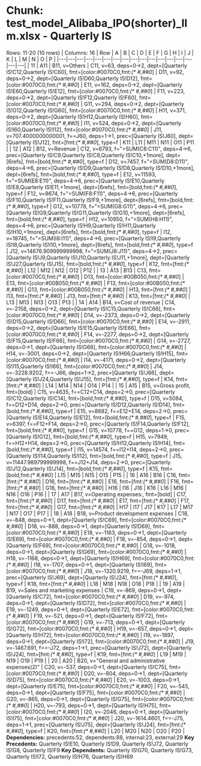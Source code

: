 # Chunk: test_model_Alibaba_IPO(shorter)_llm.xlsx - Quarterly IS
Rows: 11-20 (10 rows) | Columns: 16
| Row | A | B | C | D | E | F | G | H | I | J | K | L | M | N | O | P |
|---|---|---|---|---|---|---|---|---|---|---|---|---|---|---|---|---|
| 11 | A11 | B11, v=Others | C11, v=63, deps=0→2, dept=[Quarterly IS!C12,Quarterly IS!C60], fmt=[color:#0070C0,fmt:_(* #,##0_] | D11, v=92, deps=0→2, dept=[Quarterly IS!D60,Quarterly IS!D12], fmt=[color:#0070C0,fmt:_(* #,##0_] | E11, v=162, deps=0→2, dept=[Quarterly IS!E60,Quarterly IS!E12], fmt=[color:#0070C0,fmt:_(* #,##0_] | F11, v=223, deps=0→2, dept=[Quarterly IS!F12,Quarterly IS!F60], fmt=[color:#0070C0,fmt:_(* #,##0_] | G11, v=294, deps=0→2, dept=[Quarterly IS!G12,Quarterly IS!G60], fmt=[color:#0070C0,fmt:_(* #,##0_] | H11, v=371, deps=0→2, dept=[Quarterly IS!H12,Quarterly IS!H60], fmt=[color:#0070C0,fmt:_(* #,##0_] | I11, v=524, deps=0→2, dept=[Quarterly IS!I60,Quarterly IS!I12], fmt=[color:#0070C0,fmt:_(* #,##0_] | J11, v=707.4000000000001, f==J60, deps=1→1, prec=[Quarterly IS!J60], dept=[Quarterly IS!J12], fmt=[fmt:_(* #,##0_], type=f | K11 | L11 | M11 | N11 | O11 | P11 |
| 12 | A12 | B12, v=Revenue | C12, v=6793, f="=SUM(C8:C11)", deps=4→6, prec=[Quarterly IS!C9,Quarterly IS!C8,Quarterly IS!C10,+1more], dept=[6refs], fmt=[bold,fmt:_(* #,##0_], type=f | D12, v=7457, f="=SUM(D8:D11)", deps=4→6, prec=[Quarterly IS!D9,Quarterly IS!D8,Quarterly IS!D10,+1more], dept=[6refs], fmt=[bold,fmt:_(* #,##0_], type=f | E12, v=11593, f="=SUM(E8:E11)", deps=4→6, prec=[Quarterly IS!E10,Quarterly IS!E8,Quarterly IS!E11,+1more], dept=[6refs], fmt=[bold,fmt:_(* #,##0_], type=f | F12, v=8674, f="=SUM(F8:F11)", deps=4→6, prec=[Quarterly IS!F10,Quarterly IS!F11,Quarterly IS!F9,+1more], dept=[6refs], fmt=[bold,fmt:_(* #,##0_], type=f | G12, v=10778, f="=SUM(G8:G11)", deps=4→6, prec=[Quarterly IS!G9,Quarterly IS!G11,Quarterly IS!G10,+1more], dept=[6refs], fmt=[bold,fmt:_(* #,##0_], type=f | H12, v=10950, f="=SUM(H8:H11)", deps=4→6, prec=[Quarterly IS!H9,Quarterly IS!H11,Quarterly IS!H10,+1more], dept=[6refs], fmt=[bold,fmt:_(* #,##0_], type=f | I12, v=18745, f="=SUM(I8:I11)", deps=4→6, prec=[Quarterly IS!I9,Quarterly IS!I8,Quarterly IS!I10,+1more], dept=[6refs], fmt=[bold,fmt:_(* #,##0_], type=f | J12, v=14676.909999999998, f="=SUM(J8:J11)", deps=4→2, prec=[Quarterly IS!J9,Quarterly IS!J10,Quarterly IS!J11,+1more], dept=[Quarterly IS!J27,Quarterly IS!J15], fmt=[bold,fmt:_(* #,##0_], type=f | K12, fmt=[fmt:_(* #,##0_] | L12 | M12 | N12 | O12 | P12 |
| 13 | A13 | B13 | C13, fmt=[color:#0070C0,fmt:_(* #,##0_] | D13, fmt=[color:#00B050,fmt:_(* #,##0_] | E13, fmt=[color:#00B050,fmt:_(* #,##0_] | F13, fmt=[color:#00B050,fmt:_(* #,##0_] | G13, fmt=[color:#00B050,fmt:_(* #,##0_] | H13, fmt=[fmt:_(* #,##0_] | I13, fmt=[fmt:_(* #,##0_] | J13, fmt=[fmt:_(* #,##0_] | K13, fmt=[fmt:_(* #,##0_] | L13 | M13 | N13 | O13 | P13 |
| 14 | A14 | B14, v=Cost of revenue | C14, v=-2158, deps=0→2, dept=[Quarterly IS!C15,Quarterly IS!C66], fmt=[color:#0070C0,fmt:_(* #,##0_] | D14, v=-2373, deps=0→2, dept=[Quarterly IS!D15,Quarterly IS!D66], fmt=[color:#0070C0,fmt:_(* #,##0_] | E14, v=-2911, deps=0→2, dept=[Quarterly IS!E15,Quarterly IS!E66], fmt=[color:#0070C0,fmt:_(* #,##0_] | F14, v=-2277, deps=0→2, dept=[Quarterly IS!F15,Quarterly IS!F66], fmt=[color:#0070C0,fmt:_(* #,##0_] | G14, v=-2727, deps=0→1, dept=[Quarterly IS!G66], fmt=[color:#0070C0,fmt:_(* #,##0_] | H14, v=-3001, deps=0→2, dept=[Quarterly IS!H66,Quarterly IS!H15], fmt=[color:#0070C0,fmt:_(* #,##0_] | I14, v=-4171, deps=0→2, dept=[Quarterly IS!I15,Quarterly IS!I66], fmt=[color:#0070C0,fmt:_(* #,##0_] | J14, v=-3228.9202, f==-J66, deps=1→2, prec=[Quarterly IS!J66], dept=[Quarterly IS!J24,Quarterly IS!J15], fmt=[fmt:_(* #,##0_], type=f | K14, fmt=[fmt:_(* #,##0_] | L14 | M14 | N14 | O14 | P14 |
| 15 | A15 | B15, v=Gross profit, fmt=[bold] | C15, v=4635, f==C12+C14, deps=2→0, prec=[Quarterly IS!C12,Quarterly IS!C14], fmt=[bold,fmt:_(* #,##0_], type=f | D15, v=5084, f==D12+D14, deps=2→0, prec=[Quarterly IS!D12,Quarterly IS!D14], fmt=[bold,fmt:_(* #,##0_], type=f | E15, v=8682, f==E12+E14, deps=2→0, prec=[Quarterly IS!E14,Quarterly IS!E12], fmt=[bold,fmt:_(* #,##0_], type=f | F15, v=6397, f==F12+F14, deps=2→0, prec=[Quarterly IS!F14,Quarterly IS!F12], fmt=[bold,fmt:_(* #,##0_], type=f | G15, v=10778, f==G12, deps=1→0, prec=[Quarterly IS!G12], fmt=[bold,fmt:_(* #,##0_], type=f | H15, v=7949, f==H12+H14, deps=2→0, prec=[Quarterly IS!H12,Quarterly IS!H14], fmt=[bold,fmt:_(* #,##0_], type=f | I15, v=14574, f==I12+I14, deps=2→0, prec=[Quarterly IS!I14,Quarterly IS!I12], fmt=[bold,fmt:_(* #,##0_], type=f | J15, v=11447.989799999998, f==J12+J14, deps=2→0, prec=[Quarterly IS!J12,Quarterly IS!J14], fmt=[bold,fmt:_(* #,##0_], type=f | K15, fmt=[bold,fmt:_(* #,##0_] | L15 | M15 | N15 | O15 | P15 |
| 16 | A16 | B16 | C16, fmt=[fmt:_(* #,##0_] | D16, fmt=[fmt:_(* #,##0_] | E16, fmt=[fmt:_(* #,##0_] | F16, fmt=[fmt:_(* #,##0_] | G16, fmt=[fmt:_(* #,##0_] | H16 | I16 | J16 | K16 | L16 | M16 | N16 | O16 | P16 |
| 17 | A17 | B17, v=Operating expenses:, fmt=[bold] | C17, fmt=[fmt:_(* #,##0_] | D17, fmt=[fmt:_(* #,##0_] | E17, fmt=[fmt:_(* #,##0_] | F17, fmt=[fmt:_(* #,##0_] | G17, fmt=[fmt:_(* #,##0_] | H17 | I17 | J17 | K17 | L17 | M17 | N17 | O17 | P17 |
| 18 | A18 | B18, v=Product development expenses | C18, v=-848, deps=0→1, dept=[Quarterly IS!C69], fmt=[color:#0070C0,fmt:_(* #,##0_] | D18, v=-888, deps=0→1, dept=[Quarterly IS!D69], fmt=[color:#0070C0,fmt:_(* #,##0_] | E18, v=-1163, deps=0→1, dept=[Quarterly IS!E69], fmt=[color:#0070C0,fmt:_(* #,##0_] | F18, v=-854, deps=0→1, dept=[Quarterly IS!F69], fmt=[color:#0070C0,fmt:_(* #,##0_] | G18, v=-1018, deps=0→1, dept=[Quarterly IS!G69], fmt=[color:#0070C0,fmt:_(* #,##0_] | H18, v=-1168, deps=0→1, dept=[Quarterly IS!H69], fmt=[color:#0070C0,fmt:_(* #,##0_] | I18, v=-1707, deps=0→1, dept=[Quarterly IS!I69], fmt=[color:#0070C0,fmt:_(* #,##0_] | J18, v=-1320.9219, f==-J69, deps=1→1, prec=[Quarterly IS!J69], dept=[Quarterly IS!J24], fmt=[fmt:_(* #,##0_], type=f | K18, fmt=[fmt:_(* #,##0_] | L18 | M18 | N18 | O18 | P18 |
| 19 | A19 | B19, v=Sales and marketing expenses | C19, v=-869, deps=0→1, dept=[Quarterly IS!C72], fmt=[color:#0070C0,fmt:_(* #,##0_] | D19, v=-974, deps=0→1, dept=[Quarterly IS!D72], fmt=[color:#0070C0,fmt:_(* #,##0_] | E19, v=-1249, deps=0→1, dept=[Quarterly IS!E72], fmt=[color:#0070C0,fmt:_(* #,##0_] | F19, v=-521, deps=0→1, dept=[Quarterly IS!F72], fmt=[color:#0070C0,fmt:_(* #,##0_] | G19, v=-713, deps=0→1, dept=[Quarterly IS!G72], fmt=[color:#0070C0,fmt:_(* #,##0_] | H19, v=-657, deps=0→1, dept=[Quarterly IS!H72], fmt=[color:#0070C0,fmt:_(* #,##0_] | I19, v=-1897, deps=0→1, dept=[Quarterly IS!I72], fmt=[color:#0070C0,fmt:_(* #,##0_] | J19, v=-1467.691, f==-J72, deps=1→1, prec=[Quarterly IS!J72], dept=[Quarterly IS!J24], fmt=[fmt:_(* #,##0_], type=f | K19, fmt=[fmt:_(* #,##0_] | L19 | M19 | N19 | O19 | P19 |
| 20 | A20 | B20, v="General and administrative expenses(2)" | C20, v=-537, deps=0→1, dept=[Quarterly IS!C75], fmt=[color:#0070C0,fmt:_(* #,##0_] | D20, v=-804, deps=0→1, dept=[Quarterly IS!D75], fmt=[color:#0070C0,fmt:_(* #,##0_] | E20, v=-1003, deps=0→1, dept=[Quarterly IS!E75], fmt=[color:#0070C0,fmt:_(* #,##0_] | F20, v=-545, deps=0→1, dept=[Quarterly IS!F75], fmt=[color:#0070C0,fmt:_(* #,##0_] | G20, v=-865, deps=0→1, dept=[Quarterly IS!G75], fmt=[color:#0070C0,fmt:_(* #,##0_] | H20, v=-793, deps=0→1, dept=[Quarterly IS!H75], fmt=[color:#0070C0,fmt:_(* #,##0_] | I20, v=-2046, deps=0→1, dept=[Quarterly IS!I75], fmt=[color:#0070C0,fmt:_(* #,##0_] | J20, v=-1614.4601, f==-J75, deps=1→1, prec=[Quarterly IS!J75], dept=[Quarterly IS!J24], fmt=[fmt:_(* #,##0_], type=f | K20, fmt=[fmt:_(* #,##0_] | L20 | M20 | N20 | O20 | P20 |
**Dependencies:** precedents:52, dependents:88, internal:23, external:29
**Key Precedents:** Quarterly IS!E10, Quarterly IS!D9, Quarterly IS!J72, Quarterly IS!G8, Quarterly IS!F9
**Key Dependents:** Quarterly IS!G70, Quarterly IS!G73, Quarterly IS!I72, Quarterly IS!H76, Quarterly IS!H69